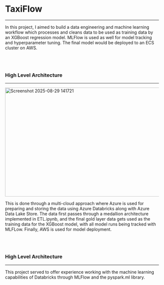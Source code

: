 # TaxiFlow
---

In this project, I aimed to build a data engineering and machine learning workflow which processes and cleans data to be used as training data by an XGBoost regression model. MLFlow is used as well for model tracking and hyperparameter tuning. The final model would be deployed to an ECS cluster on AWS.

</br></br>
### High Level Architecture
---
<img width="1028" height="357" alt="Screenshot 2025-08-29 141721" src="https://github.com/user-attachments/assets/0278daab-f9dd-4506-9b6f-62bf8029baf3" />

</br>

This is done through a multi-cloud approach where Azure is used for preparing and storing the data using Azure Databricks along with Azure Data Lake Store. The data first passes through a medallion architecture implemented in ETL.ipynb, and the final gold layer data gets used as the training data for the XGBoost model, with all model runs being tracked with MLFLow. Finally, AWS is used for model deployment.

</br></br>
### High Level Architecture
---

This project served to offer experience working with the machine learning capabilities of Databricks through MLFlow and the pyspark.ml library.

